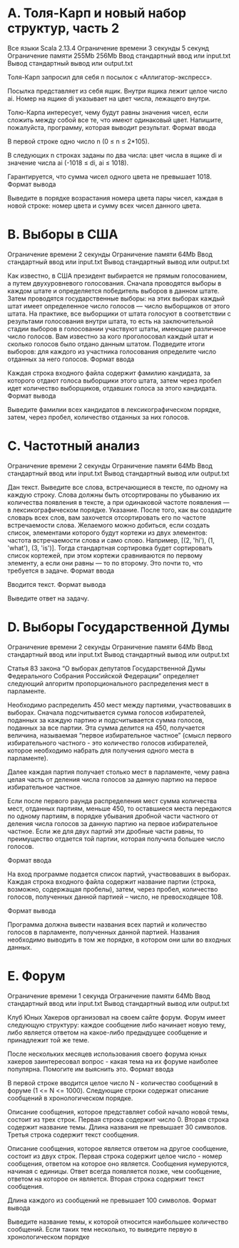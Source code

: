 # A. Толя-Карп и новый набор структур, часть 2
Все языки 	Scala 2.13.4
Ограничение времени 	3 секунды 	5 секунд
Ограничение памяти 	255Mb 	256Mb
Ввод 	стандартный ввод или input.txt
Вывод 	стандартный вывод или output.txt

Толя-Карп запросил для себя n посылок с «Аллигатор-экспресс».

Посылка представляет из себя ящик. Внутри ящика лежит целое число ai. Номер на ящике di указывает на цвет числа, лежащего внутри.

Толю-Карпа интересует, чему будут равны значения чисел, если сложить между собой все те, что имеют одинаковый цвет. Напишите, пожалуйста, программу, которая выводит результат.
Формат ввода

В первой строке одно число n (0 ≤ n ≤ 2*105).

В следующих n строках заданы по два числа: цвет числа в ящике di и значение числа ai (-1018 ≤ di, ai ≤ 1018).

Гарантируется, что сумма чисел одного цвета не превышает 1018.
Формат вывода

Выведите в порядке возрастания номера цвета пары чисел, каждая в новой строке: номер цвета и сумму всех чисел данного цвета. 


# B. Выборы в США
Ограничение времени 	2 секунды
Ограничение памяти 	64Mb
Ввод 	стандартный ввод или input.txt
Вывод 	стандартный вывод или output.txt

Как известно, в США президент выбирается не прямым голосованием, а путем двухуровневого голосования. Сначала проводятся выборы в каждом штате и определяется победитель выборов в данном штате. Затем проводятся государственные выборы: на этих выборах каждый штат имеет определенное число голосов — число выборщиков от этого штата. На практике, все выборщики от штата голосуют в соответствии с результами голосования внутри штата, то есть на заключительной стадии выборов в голосовании участвуют штаты, имеющие различное число голосов. Вам известно за кого проголосовал каждый штат и сколько голосов было отдано данным штатом. Подведите итоги выборов: для каждого из участника голосования определите число отданных за него голосов.
Формат ввода

Каждая строка входного файла содержит фамилию кандидата, за которого отдают голоса выборщики этого штата, затем через пробел идет количество выборщиков, отдавших голоса за этого кандидата.
Формат вывода

Выведите фамилии всех кандидатов в лексикографическом порядке, затем, через пробел, количество отданных за них голосов. 


# C. Частотный анализ
Ограничение времени 	2 секунды
Ограничение памяти 	64Mb
Ввод 	стандартный ввод или input.txt
Вывод 	стандартный вывод или output.txt

Дан текст. Выведите все слова, встречающиеся в тексте, по одному на каждую строку. Слова должны быть отсортированы по убыванию их количества появления в тексте, а при одинаковой частоте появления — в лексикографическом порядке. Указание. После того, как вы создадите словарь всех слов, вам захочется отсортировать его по частоте встречаемости слова. Желаемого можно добиться, если создать список, элементами которого будут кортежи из двух элементов: частота встречаемости слова и само слово. Например, [(2, 'hi'), (1, 'what'), (3, 'is')]. Тогда стандартная сортировка будет сортировать список кортежей, при этом кортежи сравниваются по первому элементу, а если они равны — то по второму. Это почти то, что требуется в задаче.
Формат ввода

Вводится текст.
Формат вывода

Выведите ответ на задачу. 

# D. Выборы Государственной Думы
Ограничение времени 	2 секунды
Ограничение памяти 	64Mb
Ввод 	стандартный ввод или input.txt
Вывод 	стандартный вывод или output.txt

Статья 83 закона “О выборах депутатов Государственной Думы Федерального Собрания Российской Федерации” определяет следующий алгоритм пропорционального распределения мест в парламенте.

Необходимо распределить 450 мест между партиями, участвовавших в выборах. Сначала подсчитывается сумма голосов избирателей, поданных за каждую партию и подсчитывается сумма голосов, поданных за все партии. Эта сумма делится на 450, получается величина, называемая “первое избирательное частное” (смысл первого избирательного частного - это количество голосов избирателей, которое необходимо набрать для получения одного места в парламенте).

Далее каждая партия получает столько мест в парламенте, чему равна целая часть от деления числа голосов за данную партию на первое избирательное частное.

Если после первого раунда распределения мест сумма количества мест, отданных партиям, меньше 450, то оставшиеся места передаются по одному партиям, в порядке убывания дробной части частного от деления числа голосов за данную партию на первое избирательное частное. Если же для двух партий эти дробные части равны, то преимущество отдается той партии, которая получила большее число голосов.

Формат ввода

На вход программе подается список партий, участвовавших в выборах. Каждая строка входного файла содержит название партии (строка, возможно, содержащая пробелы), затем, через пробел, количество голосов, полученных данной партией – число, не превосходящее 108.

Формат вывода

Программа должна вывести названия всех партий и количество голосов в парламенте, полученных данной партией. Названия необходимо выводить в том же порядке, в котором они шли во входных данных. 


# E. Форум
Ограничение времени 	1 секунда
Ограничение памяти 	64Mb
Ввод 	стандартный ввод или input.txt
Вывод 	стандартный вывод или output.txt

Клуб Юных Хакеров организовал на своем сайте форум. Форум имеет следующую структуру: каждое сообщение либо начинает новую тему, либо является ответом на какое-либо предыдущее сообщение и принадлежит той же теме.

После нескольких месяцев использования своего форума юных хакеров заинтересовал вопрос - какая тема на их форуме наиболее популярна. Помогите им выяснить это.
Формат ввода

В первой строке вводится целое число N - количество сообщений в форуме (1 <= N <= 1000). Следующие строки содержат описание сообщений в хронологическом порядке.

Описание сообщения, которое представляет собой начало новой темы, состоит из трех строк. Первая строка содержит число 0. Вторая строка содержит название темы. Длина названия не превышает 30 символов. Третья строка содержит текст сообщения.

Описание сообщения, которое является ответом на другое сообщение, состоит из двух строк. Первая строка содержит целое число - номер сообщения, ответом на которое оно является. Сообщения нумеруются, начиная с единицы. Ответ всегда появляется позже, чем сообщение, ответом на которое он является. Вторая строка содержит текст сообщения.

Длина каждого из сообщений не превышает 100 символов.
Формат вывода

Выведите название темы, к которой относится наибольшее количество сообщений. Если таких тем несколько, то выведите первую в хронологическом порядке 